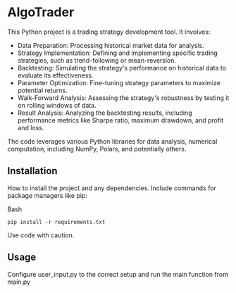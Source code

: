 # AlgoTrader
This Python project is a trading strategy development tool. It involves:

- Data Preparation: Processing historical market data for analysis.
- Strategy Implementation: Defining and implementing specific trading strategies, such as trend-following or mean-reversion.
- Backtesting: Simulating the strategy's performance on historical data to evaluate its effectiveness.
- Parameter Optimization: Fine-tuning strategy parameters to maximize potential returns.
- Walk-Forward Analysis: Assessing the strategy's robustness by testing it on rolling windows of data.
- Result Analysis: Analyzing the backtesting results, including performance metrics like Sharpe ratio, maximum drawdown, and profit and loss.

The code leverages various Python libraries for data analysis, numerical computation, including NumPy, Polars, and potentially others.

## Installation
How to install the project and any dependencies. Include commands for package managers like pip:

Bash
```
pip install -r requirements.txt
```
Use code with caution.
## Usage
Configure user_input.py to the correct setup and run the main function from main.py
